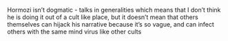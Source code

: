 Hormozi isn’t dogmatic - talks in generalities which means that I don’t think he is doing it out of a cult like place, but it doesn’t mean that others themselves can hijack his narrative because it’s so vague, and can infect others with the same mind virus like other cults 